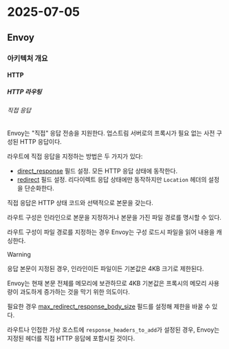 # 2025-07-05

## Envoy

### 아키텍처 개요

#### HTTP

##### HTTP 라우팅

###### 직접 응답

Envoy는 "직접" 응답 전송을 지원한다. 업스트림 서버로의 프록시가 필요 없는 사전 구성된 HTTP 응답이다.

라우트에 직접 응답을 지정하는 방법은 두 가지가 있다:

* [direct_response][api-http-route-management-http-route-components-route-direct-response] 필드 설정. 모든 HTTP 응답 상태에 동작한다.
* [redirect][api-http-route-management-http-route-components-route-redirect] 필드 설정. 리다이렉트 응답 상태에만 동작하지만 `Location` 헤더의 설정을 단순화한다.

직접 응답은 HTTP 상태 코드와 선택적으로 본문을 갖는다.

라우트 구성은 인라인으로 본문을 지정하거나 본문을 가진 파일 경로를 명시할 수 있다.

라우트 구성이 파일 경로를 지정하는 경우 Envoy는 구성 로드시 파일을 읽어 내용을 캐싱한다.

> [!WARNING]
>
> 응답 본문이 지정된 경우, 인라인이든 파일이든 기본값은 4KB 크기로 제한된다.
>
> Envoy는 현재 본문 전체를 메모리에 보관하므로 4KB 기본값은 프록시의 메모리 사용량이 과도하게 증가하는 것을 막기 위한 의도이다.
>
> 필요한 경우 [max_redirect_response_body_size][api-http-route-management-http-route-configuration-route-configuration-max-dreict-response-body-size-bytes] 필드를 설정해 제한을 바꿀 수 있다.

라우트나 인접한 가상 호스트에 `response_headers_to_add`가 설정된 경우, Envoy는 지정된 헤더를 직접 HTTP 응답에 포함시킬 것이다.

[api-http-route-management-http-route-components-route-direct-response]: https://www.envoyproxy.io/docs/envoy/latest/api-v3/config/route/v3/route_components.proto#envoy-v3-api-field-config-route-v3-route-direct-response
[api-http-route-management-http-route-components-route-redirect]: https://www.envoyproxy.io/docs/envoy/latest/api-v3/config/route/v3/route_components.proto#envoy-v3-api-field-config-route-v3-route-redirect
[api-http-route-management-http-route-configuration-route-configuration-max-dreict-response-body-size-bytes]: https://www.envoyproxy.io/docs/envoy/latest/api-v3/config/route/v3/route.proto#envoy-v3-api-field-config-route-v3-routeconfiguration-max-direct-response-body-size-bytes
